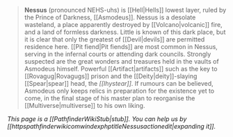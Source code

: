 > **Nessus** (pronounced NEHS-uhs) is [[Hell|Hells]] lowest layer, ruled by the Prince of Darkness, [[Asmodeus]]. Nessus is a desolate wasteland, a place apparently destroyed by [[Volcano|volcanic]] fire, and a land of formless darkness.
> Little is known of this dark place, but it is clear that only the greatest of [[Devil|devils]] are permitted residence here. [[Pit fiend|Pit fiends]] are most common in Nessus, serving in the infernal courts or attending dark councils.
> Strongly suspected are the great wonders and treasures held in the vaults of Asmodeus himself. Powerful [[Artifact|artifacts]] such as the key to [[Rovagug|Rovagugs]] prison and the [[Deity|deity]]-slaying [[Spear|spear]] head, the *[[Ihystear]]*. If rumours can be believed, Asmodeus only keeps relics in preparation for the existence yet to come, in the final stage of his master plan to reorganise the [[Multiverse|multiverse]] to his own liking.



*This page is a [[PathfinderWikiStub|stub]]. You can help us by [[httpspathfinderwikicomwindexphptitleNessusactionedit|expanding it]].*









